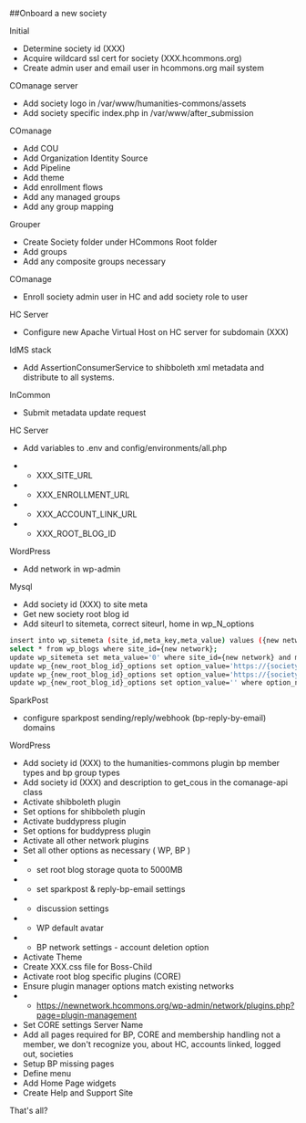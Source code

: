 ##Onboard a new society

Initial

- Determine society id (XXX)
- Acquire wildcard ssl cert for society (XXX.hcommons.org)
- Create admin user and email user in hcommons.org mail system

COmanage server

- Add society logo in /var/www/humanities-commons/assets
- Add society specific index.php in /var/www/after_submission

COmanage

- Add COU
- Add Organization Identity Source
- Add Pipeline
- Add theme
- Add enrollment flows
- Add any managed groups
- Add any group mapping

Grouper

- Create Society folder under HCommons Root folder
- Add groups
- Add any composite groups necessary

COmanage

- Enroll society admin user in HC and add society role to user

HC Server

- Configure new Apache Virtual Host on HC server for subdomain (XXX)

IdMS stack

- Add AssertionConsumerService to shibboleth xml metadata and distribute to all systems.

InCommon

- Submit metadata update request

HC Server

- Add variables to .env and config/environments/all.php

- - XXX_SITE_URL
- - XXX_ENROLLMENT_URL
- - XXX_ACCOUNT_LINK_URL
- - XXX_ROOT_BLOG_ID

WordPress

- Add network in wp-admin

Mysql

- Add society id (XXX) to site meta
- Get new society root blog id
- Add siteurl to sitemeta, correct siteurl, home in wp_N_options
```sh
insert into wp_sitemeta (site_id,meta_key,meta_value) values ({new network}, 'society_id', '{society}');
select * from wp_blogs where site_id={new network};
update wp_sitemeta set meta_value='0' where site_id={new network} and meta_key='ms_files_rewriting';
update wp_{new_root_blog_id}_options set option_value='https://{society}.hcommons.org' where option_name='home';
update wp_{new_root_blog_id}_options set option_value='https://{society}.hcommons.org' where option_name='siteurl';
update wp_{new_root_blog_id}_options set option_value='' where option_name='upload_path';
```

SparkPost

- configure sparkpost sending/reply/webhook (bp-reply-by-email) domains

WordPress

- Add society id (XXX) to the humanities-commons plugin bp member types and bp group types
- Add society id (XXX) and description to get_cous in the comanage-api class
- Activate shibboleth plugin
- Set options for shibboleth plugin
- Activate buddypress plugin
- Set options for buddypress plugin
- Activate all other network plugins
- Set all other options as necessary ( WP, BP )
- - set root blog storage quota to 5000MB
- - set sparkpost & reply-bp-email settings
- - discussion settings
- - WP default avatar
- - BP network settings - account deletion option
- Activate Theme
- Create XXX.css file for Boss-Child
- Activate root blog specific plugins (CORE)
- Ensure plugin manager options match existing networks
- - https://newnetwork.hcommons.org/wp-admin/network/plugins.php?page=plugin-management
- Set CORE settings Server Name
- Add all pages required for BP, CORE and membership handling not a member, we don't recognize you, about HC, accounts linked, logged out, societies
- Setup BP missing pages
- Define menu
- Add Home Page widgets
- Create Help and Support Site

That's all?

